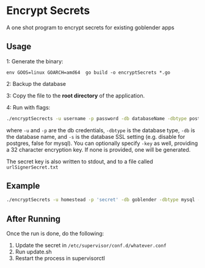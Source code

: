 # Encrypt Secrets

A one shot program to encrypt secrets for existing goblender apps


## Usage

1: Generate the binary:

~~~
env GOOS=linux GOARCH=amd64  go build -o encryptSecrets *.go
~~~

2: Backup the database

3: Copy the file to the **root directory** of the application.

4: Run with flags:

~~~bash
./encryptSecrects -u username -p password -db databaseName -dbtype postgres -s ssl 
~~~

where `-u` and `-p` are the db credentials, `-dbtype` is the database type, `-db` is the database name, 
and `-s` is the database SSL setting (e.g. disable for postgres, false for mysql). You can optionally specify `-key`
as well, providing a 32 character encryption key. If none is provided, one will be generated.

The secret key is also written to stdout, and to a file called `urlSignerSecret.txt`

## Example

~~~bash
./encryptSecrets -u homestead -p 'secret' -db goblender -dbtype mysql -s false -key rHbaqmfdhmdrDDPIytYhwSRzcvpOesjZ
~~~


## After Running

Once the run is done, do the following:

1. Update the secret in `/etc/supervisor/conf.d/whatever.conf`
1. Run update.sh
1. Restart the process in supervisorctl